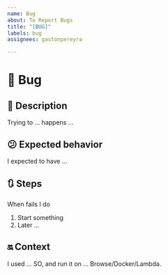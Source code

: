 ```yaml
---
name: Bug
about: To Report Bugs
title: "[BUG]"
labels: bug
assignees: gastonpereyra

---
```


# :bug: Bug
## :blue_book: Description
Trying to ... happens ...

## :confused: Expected behavior
I expected to have ...

## :arrows_clockwise: Steps
When fails I do
1. Start something
2. Later ...

## :on: Context
I used ... SO, and run it on ... Browse/Docker/Lambda.
